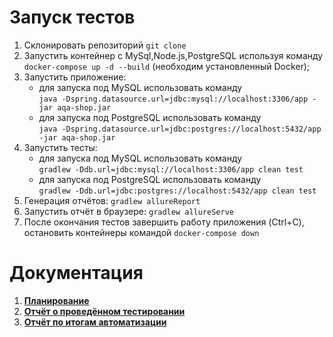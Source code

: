 
# **Запуск тестов**

1. Склонировать репозиторий `git clone`
2. Запустить контейнер с MySql,Node.js,PostgreSQL используя команду `docker-compose up -d --build` (необходим установленный Docker); 
3. Запустить приложение:
    * для запуска под MySQL использовать команду   
    ```java -Dspring.datasource.url=jdbc:mysql://localhost:3306/app -jar aqa-shop.jar```
    * для запуска под PostgreSQL использовать команду      
   ```java -Dspring.datasource.url=jdbc:postgres://localhost:5432/app -jar aqa-shop.jar```
4. Запустить тесты:
   * для запуска под MySQL использовать команду                                          
   ```gradlew -Ddb.url=jdbc:mysql://localhost:3306/app clean test```
   * для запуска под PostgreSQL использовать команду      
   ```gradlew -Ddb.url=jdbc:postgres://localhost:5432/app clean test```
5. Генерация отчётов:
   ```gradlew allureReport```
6. Запустить отчёт в браузере:
   ```gradlew allureServe```
7. После окончания тестов завершить работу приложения (Ctrl+C), остановить контейнеры командой `docker-compose down`   

# **Документация**
1. [**Планирование**](https://github.com/Mortiferus/DiplomProject/blob/master/documents/Plan.md)
2. [**Отчёт о проведённом тестировании**](https://github.com/Mortiferus/DiplomProject/blob/master/documents/Report.md)
3. [**Отчёт по итогам автоматизации**](https://github.com/Mortiferus/DiplomProject/blob/master/documents/Summary.md)
